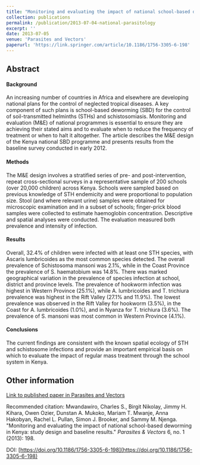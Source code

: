 ```yaml
---
title: "Monitoring and evaluating the impact of national school-based deworming in Kenya: study design and baseline results"
collection: publications
permalink: /publication/2013-07-04-national-parasitology
excerpt: ''
date: 2013-07-05
venue: 'Parasites and Vectors'
paperurl: 'https://link.springer.com/article/10.1186/1756-3305-6-198'
---
```


## Abstract

#### Background
An increasing number of countries in Africa and elsewhere are developing national plans for the control of neglected tropical diseases. A key component of such plans is school-based deworming (SBD) for the control of soil-transmitted helminths (STHs) and schistosomiasis. Monitoring and evaluation (M&E) of national programmes is essential to ensure they are achieving their stated aims and to evaluate when to reduce the frequency of treatment or when to halt it altogether. The article describes the M&E design of the Kenya national SBD programme and presents results from the baseline survey conducted in early 2012.

#### Methods
The M&E design involves a stratified series of pre- and post-intervention, repeat cross-sectional surveys in a representative sample of 200 schools (over 20,000 children) across Kenya. Schools were sampled based on previous knowledge of STH endemicity and were proportional to population size. Stool (and where relevant urine) samples were obtained for microscopic examination and in a subset of schools; finger-prick blood samples were collected to estimate haemoglobin concentration. Descriptive and spatial analyses were conducted. The evaluation measured both prevalence and intensity of infection.

#### Results
Overall, 32.4% of children were infected with at least one STH species, with Ascaris lumbricoides as the most common species detected. The overall prevalence of Schistosoma mansoni was 2.1%, while in the Coast Province the prevalence of S. haematobium was 14.8%. There was marked geographical variation in the prevalence of species infection at school, district and province levels. The prevalence of hookworm infection was highest in Western Province (25.1%), while A. lumbricoides and T. trichiura prevalence was highest in the Rift Valley (27.1% and 11.9%). The lowest prevalence was observed in the Rift Valley for hookworm (3.5%), in the Coast for A. lumbricoides (1.0%), and in Nyanza for T. trichiura (3.6%). The prevalence of S. mansoni was most common in Western Province (4.1%).

#### Conclusions
The current findings are consistent with the known spatial ecology of STH and schistosome infections and provide an important empirical basis on which to evaluate the impact of regular mass treatment through the school system in Kenya.


<!--- excerpt: 'April 2012 parasitology survey of Kenya' --->
<!--- citation: 'Mwandawiro, Charles S., Birgit Nikolay, Jimmy H. Kihara, Owen Ozier, Dunstan A. Mukoko, Mariam T. Mwanje, Anna Hakobyan, Rachel L. Pullan, Simon J. Brooker, and Sammy M. Njenga. &quot;Monitoring and evaluating the impact of national school-based deworming in Kenya: study design and baseline results.&quot; <i>Parasites &amp; Vectors</i> 6, no. 1 (2013): 198.' --->


## Other information

[Link to published paper in Parasites and Vectors](https://link.springer.com/article/10.1186/1756-3305-6-198)

Recommended citation: Mwandawiro, Charles S., Birgit Nikolay, Jimmy H. Kihara, Owen Ozier, Dunstan A. Mukoko, Mariam T. Mwanje, Anna Hakobyan, Rachel L. Pullan, Simon J. Brooker, and Sammy M. Njenga. &quot;Monitoring and evaluating the impact of national school-based deworming in Kenya: study design and baseline results.&quot; <i>Parasites &amp; Vectors</i> 6, no. 1 (2013): 198.

DOI: [https://doi.org/10.1186/1756-3305-6-198](https://doi.org/10.1186/1756-3305-6-198)
